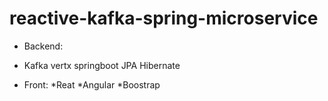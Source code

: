 # reactive-kafka-spring-microservice
* Backend:
* Kafka
vertx
springboot
JPA
Hibernate

* Front:
*Reat
*Angular
*Boostrap
